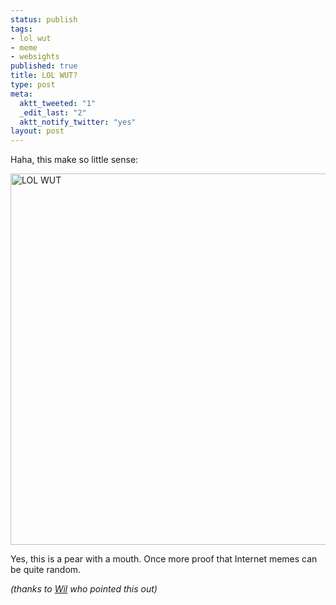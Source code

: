 ```yaml
--- 
status: publish
tags: 
- lol wut
- meme
- websights
published: true
title: LOL WUT?
type: post
meta: 
  aktt_tweeted: "1"
  _edit_last: "2"
  aktt_notify_twitter: "yes"
layout: post
---
```

Haha, this make so little sense:

<img src="http://fredericiana.com/wp-content/uploads/2009/04/lol_wut.jpg" alt="LOL WUT" title="LOL WUT" width="533" height="594" class="alignnone size-full wp-image-2188" />

Yes, this is a pear with a mouth. Once more proof that Internet memes can be quite random.

<em>(thanks to <a href="http://micropipes.com/blog/">Wil</a> who pointed this out)</em>
